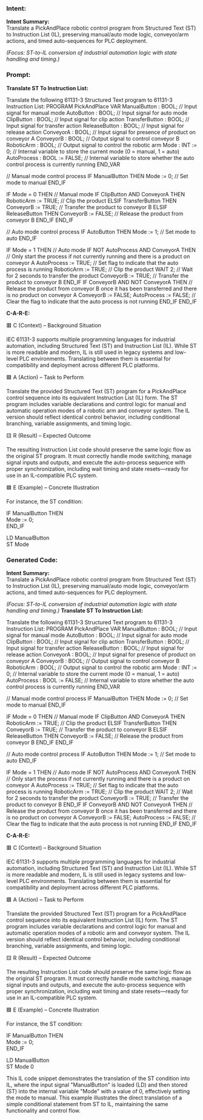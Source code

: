 ### Intent:
**Intent Summary:**  
Translate a PickAndPlace robotic control program from Structured Text (ST) to Instruction List (IL), preserving manual/auto mode logic, conveyor/arm actions, and timed auto-sequences for PLC deployment.  

*(Focus: ST-to-IL conversion of industrial automation logic with state handling and timing.)*

### Prompt:
**Translate ST To Instruction List:**

Translate the following 61131-3 Structured Text program to 61131-3 Instruction List: PROGRAM PickAndPlace VAR ManualButton : BOOL; // Input signal for manual mode AutoButton : BOOL; // Input signal for auto mode ClipButton : BOOL; // Input signal for clip action TransferButton : BOOL; // Input signal for transfer action ReleaseButton : BOOL; // Input signal for release action ConveyorA : BOOL; // Input signal for presence of product on conveyor A ConveyorB : BOOL; // Output signal to control conveyor B RoboticArm : BOOL; // Output signal to control the robotic arm Mode : INT := 0; // Internal variable to store the current mode (0 = manual, 1 = auto) AutoProcess : BOOL := FALSE; // Internal variable to store whether the auto control process is currently running END_VAR

// Manual mode control process IF ManualButton THEN Mode := 0; // Set mode to manual END_IF

IF Mode = 0 THEN // Manual mode IF ClipButton AND ConveyorA THEN RoboticArm := TRUE; // Clip the product ELSIF TransferButton THEN ConveyorB := TRUE; // Transfer the product to conveyor B ELSIF ReleaseButton THEN ConveyorB := FALSE; // Release the product from conveyor B END_IF END_IF

// Auto mode control process IF AutoButton THEN Mode := 1; // Set mode to auto END_IF

IF Mode = 1 THEN // Auto mode IF NOT AutoProcess AND ConveyorA THEN // Only start the process if not currently running and there is a product on conveyor A AutoProcess := TRUE; // Set flag to indicate that the auto process is running RoboticArm := TRUE; // Clip the product WAIT 2; // Wait for 2 seconds to transfer the product ConveyorB := TRUE; // Transfer the product to conveyor B END_IF IF ConveyorB AND NOT ConveyorA THEN // Release the product from conveyor B once it has been transferred and there is no product on conveyor A ConveyorB := FALSE; AutoProcess := FALSE; // Clear the flag to indicate that the auto process is not running END_IF END_IF


**C-A-R-E:**

🟥 C (Context) – Background Situation

IEC 61131-3 supports multiple programming languages for industrial automation, including Structured Text (ST) and Instruction List (IL). While ST is more readable and modern, IL is still used in legacy systems and low-level PLC environments. Translating between them is essential for compatibility and deployment across different PLC platforms.

🟩 A (Action) – Task to Perform

Translate the provided Structured Text (ST) program for a PickAndPlace control sequence into its equivalent Instruction List (IL) form. The ST program includes variable declarations and control logic for manual and automatic operation modes of a robotic arm and conveyor system. The IL version should reflect identical control behavior, including conditional branching, variable assignments, and timing logic.

🟨 R (Result) – Expected Outcome

The resulting Instruction List code should preserve the same logic flow as the original ST program. It must correctly handle mode switching, manage signal inputs and outputs, and execute the auto-process sequence with proper synchronization, including wait timing and state resets—ready for use in an IL-compatible PLC system.

🟦 E (Example) – Concrete Illustration

For instance, the ST condition:

IF ManualButton THEN  
  Mode := 0;  
END_IF

LD ManualButton  
ST Mode

### Generated Code:
**Intent Summary:**  
Translate a PickAndPlace robotic control program from Structured Text (ST) to Instruction List (IL), preserving manual/auto mode logic, conveyor/arm actions, and timed auto-sequences for PLC deployment.  

*(Focus: ST-to-IL conversion of industrial automation logic with state handling and timing.)*
**Translate ST To Instruction List:**

Translate the following 61131-3 Structured Text program to 61131-3 Instruction List: PROGRAM PickAndPlace VAR ManualButton : BOOL; // Input signal for manual mode AutoButton : BOOL; // Input signal for auto mode ClipButton : BOOL; // Input signal for clip action TransferButton : BOOL; // Input signal for transfer action ReleaseButton : BOOL; // Input signal for release action ConveyorA : BOOL; // Input signal for presence of product on conveyor A ConveyorB : BOOL; // Output signal to control conveyor B RoboticArm : BOOL; // Output signal to control the robotic arm Mode : INT := 0; // Internal variable to store the current mode (0 = manual, 1 = auto) AutoProcess : BOOL := FALSE; // Internal variable to store whether the auto control process is currently running END_VAR

// Manual mode control process IF ManualButton THEN Mode := 0; // Set mode to manual END_IF

IF Mode = 0 THEN // Manual mode IF ClipButton AND ConveyorA THEN RoboticArm := TRUE; // Clip the product ELSIF TransferButton THEN ConveyorB := TRUE; // Transfer the product to conveyor B ELSIF ReleaseButton THEN ConveyorB := FALSE; // Release the product from conveyor B END_IF END_IF

// Auto mode control process IF AutoButton THEN Mode := 1; // Set mode to auto END_IF

IF Mode = 1 THEN // Auto mode IF NOT AutoProcess AND ConveyorA THEN // Only start the process if not currently running and there is a product on conveyor A AutoProcess := TRUE; // Set flag to indicate that the auto process is running RoboticArm := TRUE; // Clip the product WAIT 2; // Wait for 2 seconds to transfer the product ConveyorB := TRUE; // Transfer the product to conveyor B END_IF IF ConveyorB AND NOT ConveyorA THEN // Release the product from conveyor B once it has been transferred and there is no product on conveyor A ConveyorB := FALSE; AutoProcess := FALSE; // Clear the flag to indicate that the auto process is not running END_IF END_IF


**C-A-R-E:**

🟥 C (Context) – Background Situation

IEC 61131-3 supports multiple programming languages for industrial automation, including Structured Text (ST) and Instruction List (IL). While ST is more readable and modern, IL is still used in legacy systems and low-level PLC environments. Translating between them is essential for compatibility and deployment across different PLC platforms.

🟩 A (Action) – Task to Perform

Translate the provided Structured Text (ST) program for a PickAndPlace control sequence into its equivalent Instruction List (IL) form. The ST program includes variable declarations and control logic for manual and automatic operation modes of a robotic arm and conveyor system. The IL version should reflect identical control behavior, including conditional branching, variable assignments, and timing logic.

🟨 R (Result) – Expected Outcome

The resulting Instruction List code should preserve the same logic flow as the original ST program. It must correctly handle mode switching, manage signal inputs and outputs, and execute the auto-process sequence with proper synchronization, including wait timing and state resets—ready for use in an IL-compatible PLC system.

🟦 E (Example) – Concrete Illustration

For instance, the ST condition:

IF ManualButton THEN  
  Mode := 0;  
END_IF

LD ManualButton  
ST Mode 0  

This IL code snippet demonstrates the translation of the ST condition into IL, where the input signal "ManualButton" is loaded (LD) and then stored (ST) into the internal variable "Mode" with a value of 0, effectively setting the mode to manual. This example illustrates the direct translation of a simple conditional statement from ST to IL, maintaining the same functionality and control flow.
